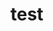 # test
<mxfile host="app.diagrams.net" modified="2023-03-06T23:21:01.793Z" agent="5.0 (Windows NT 10.0; Win64; x64) AppleWebKit/537.36 (KHTML, like Gecko) Chrome/110.0.0.0 Safari/537.36" etag="zYCnwJpj1VxbkZPshuWw" version="21.0.2" type="github">
  <diagram name="Page-1" id="hdjN3IVHqvDialWESBbV">
    <mxGraphModel dx="1050" dy="620" grid="1" gridSize="10" guides="1" tooltips="1" connect="1" arrows="1" fold="1" page="1" pageScale="1" pageWidth="850" pageHeight="1100" math="0" shadow="0">
      <root>
        <mxCell id="0" />
        <mxCell id="1" parent="0" />
        <mxCell id="dvTOPvzMRayBpX4VaHbM-3" value="" style="shape=cylinder3;whiteSpace=wrap;html=1;boundedLbl=1;backgroundOutline=1;size=15;" vertex="1" parent="1">
          <mxGeometry x="390" y="280" width="60" height="80" as="geometry" />
        </mxCell>
        <mxCell id="dvTOPvzMRayBpX4VaHbM-4" value="" style="shape=cylinder3;whiteSpace=wrap;html=1;boundedLbl=1;backgroundOutline=1;size=15;" vertex="1" parent="1">
          <mxGeometry x="390" y="280" width="60" height="80" as="geometry" />
        </mxCell>
        <mxCell id="dvTOPvzMRayBpX4VaHbM-5" value="" style="triangle;whiteSpace=wrap;html=1;" vertex="1" parent="1">
          <mxGeometry x="190" y="250" width="200" height="80" as="geometry" />
        </mxCell>
      </root>
    </mxGraphModel>
  </diagram>
</mxfile>
